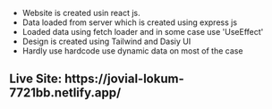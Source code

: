 <ul>
<li>Website is created usin react js.</li>
<li>Data loaded from server which is created using express js</li>
<li>Loaded data using fetch loader and in some case use 'UseEffect'</li>
<li>Design is created using Tailwind and Dasiy UI</li>
<li>Hardly use hardcode use dynamic data on most of the case</li>

</ul>

<h2>Live Site: https://jovial-lokum-7721bb.netlify.app/</h2>
